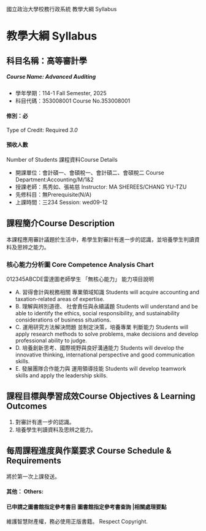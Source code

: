 國立政治大學校務行政系統 教學大綱 Syllabus
# 教學大綱 Syllabus
##  科目名稱：高等審計學 
#####  Course Name: Advanced Auditing
  * 學年學期：114-1 Fall Semester, 2025 
  * 科目代碼：353008001 Course No.353008001
#### 修別：必
Type of Credit: Required 
_3.0_
#### 預收人數
Number of Students
課程資料Course Details
  * 開課單位：會計碩一、會碩稅一、會計碩二、會碩稅二 Course Department:Accounting/M/1&2 
  * 授課老師：馬秀如、張祐慈 Instructor: MA SHEREES/CHANG YU-TZU 
  * 先修科目：無Prerequisite(N/A)
  * 上課時間：三234 Session: wed09-12
##  課程簡介Course Description
本課程應用審計議題於生活中，希學生對審計有進一步的認識，並培養學生判讀資料及思辨之能力。
###  核心能力分析圖 Core Competence Analysis Chart
012345ABCDE雷達圖老師學生
「無核心能力」 
能力項目說明
  * A. 習得會計與稅務相關 專業領域知識 Students will acquire accounting and taxation-related areas of expertise.
  * B. 理解與辨別道德、 社會責任與永續議題 Students will understand and be able to identify the ethics, social responsibility, and sustainability considerations of business situations.
  * C. 運用研究方法解決問題 並制定決策，培養專業 判斷能力 Students will apply research methods to solve problems, make decisions and develop professional ability to judge.
  * D. 培養創新思考、國際視野與良好溝通能力 Students will develop the innovative thinking, international perspective and good communication skills.
  * E. 發展團隊合作能力與 運用領導技能 Students will develop teamwork skills and apply the leadership skills.
##  課程目標與學習成效Course Objectives & Learning Outcomes 
1. 對審計有進一步的認識。
2. 培養學生判讀資料及思辨之能力。
##  每周課程進度與作業要求 Course Schedule & Requirements
將於第一次上課發送。
####  其他： Others:
####  已申請之圖書館指定參考書目  圖書館指定參考書查詢 |相關處理要點
維護智慧財產權，務必使用正版書籍。 Respect Copyright.